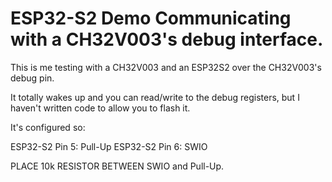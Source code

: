 # ESP32-S2 Demo Communicating with a CH32V003's debug interface.

This is me testing with a CH32V003 and an ESP32S2 over the CH32V003's debug pin.

It totally wakes up and you can read/write to the debug registers, but I haven't written code to allow you to flash it.

It's configured so:

ESP32-S2 Pin 5: Pull-Up
ESP32-S2 Pin 6: SWIO

PLACE 10k RESISTOR BETWEEN SWIO and Pull-Up.


